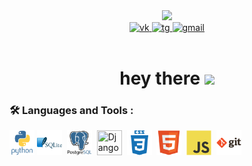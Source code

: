 <div id="header" align="center">
  <img src= "https://i.giphy.com/media/v1.Y2lkPTc5MGI3NjExOGIxaGc1Z3NveHl4MGRqMXJwZnk5ZGx2M3oxenFvNWhyenN4anN4ciZlcD12MV9pbnRlcm5hbF9naWZfYnlfaWQmY3Q9Zw/ZVik7pBtu9dNS/giphy.gif" width=100/>
</div>
<div id=badges align='center'>
  <a href='https://vk.com/enotpoloskun325'>
    <img src= "https://img.shields.io/badge/vk-blue?style=for-the-badge&logo=vk&logo-color=white" alt='vk'/>
  </a>
  <a href='https://t.me/KtoChoGd3'>
    <img src= "https://img.shields.io/badge/telegram-black?style=for-the-badge&logo=telegram&logo-color=blue" alt='tg'/>
  </a>
  <a href='mailto:npomogalov71@gmail.com'>
    <img src= "https://img.shields.io/badge/gmail-gray?style=for-the-badge&logo=gmail&logo-color=white" alt='gmail'/>
  </a>
</div>

<div id=badges align='center'>
  <img src="https://komarev.com/ghpvc/?username=your-github-username&style=flat-square&color=blue" alt=""/>
  <h1>
    hey there
    <img src="https://media.giphy.com/media/hvRJCLFzcasrR4ia7z/giphy.gif" width="30px"/>
  </h1>
</div>

### :hammer_and_wrench: Languages and Tools :
<div>
  <img src="https://github.com/devicons/devicon/blob/master/icons/python/python-original-wordmark.svg" title="Python" **alt="Python" width="40" height="40"/>
  <img src="https://github.com/devicons/devicon/blob/master/icons/sqlite/sqlite-original-wordmark.svg" title="Sqlite" **alt="Sqlite" width="40" height="40"/>&nbsp;
  <img src="https://github.com/devicons/devicon/blob/master/icons/PostgreSQL/PostgreSQL-original-wordmark.svg" title="PostgreSQL" **alt="PostgreSQL" width="40" height="40"/>&nbsp;
  <img src="https://github.com/devicons/devicon/blob/master/icons/Django/Django-original-wordmark.svg" title="Django" **alt="Django" width="40" height="40"/>&nbsp;
  <img src="https://github.com/devicons/devicon/blob/master/icons/css3/css3-plain-wordmark.svg"  title="CSS3" alt="CSS" width="40" height="40"/>&nbsp;
  <img src="https://github.com/devicons/devicon/blob/master/icons/html5/html5-original.svg" title="HTML5" alt="HTML" width="40" height="40"/>&nbsp;
  <img src="https://github.com/devicons/devicon/blob/master/icons/javascript/javascript-original.svg" title="JavaScript" alt="JavaScript" width="40" height="40"/>&nbsp;
  <img src="https://github.com/devicons/devicon/blob/master/icons/git/git-original-wordmark.svg" title="Git" **alt="Git" width="40" height="40"/>&nbsp;

          
</div>

